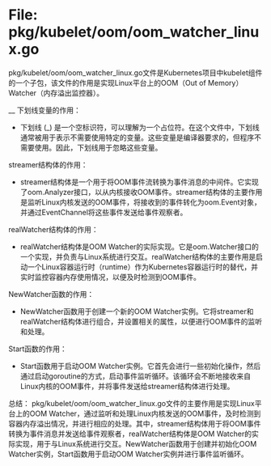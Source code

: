 # File: pkg/kubelet/oom/oom_watcher_linux.go

pkg/kubelet/oom/oom_watcher_linux.go文件是Kubernetes项目中kubelet组件的一个子包，该文件的作用是实现Linux平台上的OOM（Out of Memory）Watcher（内存溢出监控器）。

__ 下划线变量的作用：
- 下划线 (_) 是一个空标识符，可以理解为一个占位符。在这个文件中，下划线通常被用于表示不需要使用特定的变量。这些变量是编译器要求的，但程序不需要使用。因此，下划线用于忽略这些变量。

streamer结构体的作用：
- streamer结构体是一个用于将OOM事件流转换为事件消息的中间件。它实现了oom.Analyzer接口，以从内核接收OOM事件。streamer结构体的主要作用是监听Linux内核发送的OOM事件，将接收到的事件转化为oom.Event对象，并通过EventChannel将这些事件发送给事件观察者。

realWatcher结构体的作用：
- realWatcher结构体是OOM Watcher的实际实现。它是oom.Watcher接口的一个实现，并负责与Linux系统进行交互。realWatcher结构体的主要作用是启动一个Linux容器运行时（runtime）作为Kubernetes容器运行时的替代，并实时监控容器内存使用情况，以便及时检测到OOM事件。

NewWatcher函数的作用：
- NewWatcher函数用于创建一个新的OOM Watcher实例。它将streamer和realWatcher结构体进行组合，并设置相关的属性，以便进行OOM事件的监听和处理。

Start函数的作用：
- Start函数用于启动OOM Watcher实例。它首先会进行一些初始化操作，然后通过启动goroutine的方式，启动事件监听循环。该循环会不断地接收来自Linux内核的OOM事件，并将事件发送给streamer结构体进行处理。

总结：
pkg/kubelet/oom/oom_watcher_linux.go文件的主要作用是实现Linux平台上的OOM Watcher，通过监听和处理Linux内核发送的OOM事件，及时检测到容器内存溢出情况，并进行相应的处理。其中，streamer结构体用于将OOM事件转换为事件消息并发送给事件观察者，realWatcher结构体是OOM Watcher的实际实现，用于与Linux系统进行交互。NewWatcher函数用于创建并初始化OOM Watcher实例，Start函数用于启动OOM Watcher实例并进行事件监听循环。

